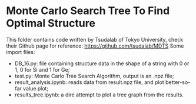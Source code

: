 # Monte Carlo Search Tree To Find Optimal Structure
This folder contains code written by Tsudalab of Tokyo University, check their Github page for reference: https://github.com/tsudalab/MDTS
Some import files:
* DB_16.py: file containing structure data in the shape of a string with 0 or 1, 0 for Si and 1 for Ge;
* test.py: Monte Carlo Tree Search Algorithm, output is an .npz file;
* result_analysis.ipynb: reads data from result.npz file, and plot better-so-far value plot;
* results_tree.ipynb: a dire attempt to plot a tree graph from the results.
